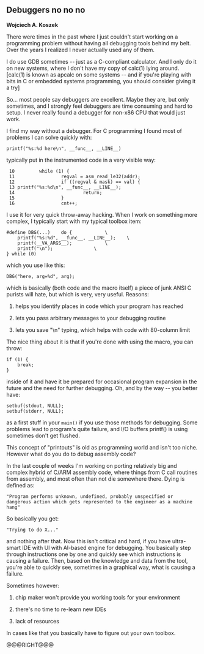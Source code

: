 Debuggers no no no
-------------------------

**Wojciech A. Koszek**

There were times in the past where I just couldn't start working on a
programming problem without having all debugging tools behind my belt. Over the years
I realized I never actually used any of them.

I do use GDB sometimes -- just as a C-compliant calculator.  And I only do
it on new systems, where I don't have my copy of calc(1) lying around.
[calc(1) is known as apcalc on some systems -- and if you're playing with
bits in C or embedded systems programming, you should consider giving it a
try]

So... most people say debuggers are excellent. Maybe they are, but only
sometimes, and I strongly feel debuggers are time consuming and hard to
setup. I never really found a debugger for non-x86 CPU that would just work.

I find my way without a debugger. For C programming I found most of
problems I can solve quickly with:

	printf("%s:%d here\n", __func__, __LINE__)

typically put in the instrumented code in a very visible way:


	 10         while (1) {
	 11                 regval = asm_read_le32(addr);
	 12                 if ((regval & mask) == val) {
	 13 printf("%s:%d\n", __func__, __LINE__);
	 14                         return;
	 15                 }
	 16                 cnt++;

I use it for very quick throw-away hacking. When I work on something more
complex, I typically start with my typical toolbox item:

	#define DBG(...)	do {			\
		printf("%s:%d", __func__, __LINE__);	\
		printf(__VA_ARGS__);			\
		printf("\n");				\
	} while (0)

which you use like this:

	DBG("here, arg=%d", arg);


which is basically (both code and the macro itself) a piece of junk
ANSI C purists will hate, but which is very, very useful. Reasons:

1. helps you identify places in code which your program has reached

2. lets you pass arbitrary messages to your debugging routine

3. lets you save "\n" typing, which helps with code with 80-column limit

The nice thing about it is that if you're done with using the macro, you can
throw:

	if (1) {
		break;
	}

inside of it and have it be prepared for occasional program expansion in the
future and the need for further debugging. Oh, and by the way -- you better
have:

	setbuf(stdout, NULL);
	setbuf(stderr, NULL);

as a first stuff in your `main()` if you use those methods for debugging.
Some problems lead to program's quite failure, and I/O buffers printf() is
using sometimes don't get flushed.

This concept of "printouts" is old as programming world and isn't too niche.
However what do you do to debug assembly code?

In the last couple of weeks I'm working on porting relatively big and
complex hybrid of C/ARM assembly code, where things from C call routines
from assembly, and most often than not die somewhere there. Dying is defined
as:

	"Program performs unknown, undefined, probably unspecified or
	dangerous action which gets represented to the engineer as a machine
	hang"

So basically you get:

	"Trying to do X..."

and nothing after that. Now this isn't critical and hard, if you have
ultra-smart IDE with UI with AI-based engine for debugging. You basically
step through instructions one by one and quickly see which instructions is
causing a failure. Then, based on the knowledge and data from the tool,
you're able to quickly see, sometimes in a graphical way, what is causing a
failure.

Sometimes however:

1. chip maker won't provide you working tools for your environment

2. there's no time to re-learn new IDEs

3. lack of resources

In cases like that you basically have to figure out your own toolbox.

@@@RIGHT@@@
